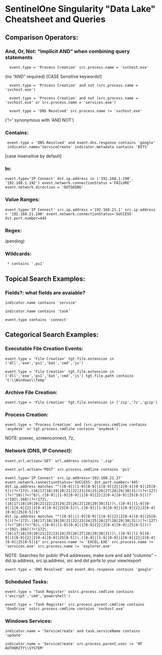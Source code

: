 # SentinelOne Singularity "Data Lake" Cheatsheet and Queries

## Comparison Operators: 

### And, Or, Not: “implicit AND” when combining query statements
```
  event.type = 'Process Creation' src.process.name = 'svchost.exe' 	
```
   (no “AND” required) [CASE Sensitive keywords!]
```
  event.type = 'Process Creation' and not (src.process.name = 'svchost.exe')
```
``` 
  event.type = 'Process Creation' and not (src.process.name = 'svchost.exe' or src.process.name = 'services.exe')
```
``` 
  event.type = 'DNS Resolved' src.process.name != 'svchost.exe'		
``` 
   ('!=' synonymous with 'AND NOT’)

### Contains:
```
 event.type = 'DNS Resolved' and event.dns.response contains 'google'		 
 indicator.name='ServiceCreate' indicator.metadata contains 'BITS'
```
[case insensitive by default]

### In:
```
event.type='IP Connect' dst.ip.address in ('192.168.1.190', '192.168.1.192') event.network.connectionStatus ='FAILURE' event.network.direction = 'OUTGOING'
``` 

### Value Ranges: 
```
event.type='IP Connect' src.ip.address >'192.168.21.1' src.ip.address < '192.168.21.100' event.network.connectionStatus='SUCCESS' dst.port.number=445
```

### Regex: 
(pending)

### Wildcards: 
```
 * contains '.ps1'
```

## Topical Search Examples:

### Fields?: what fields are avaiable?
``` 
indicator.name contains 'service'
```
```
indicator.name contains 'task’
```
```
event.type contains 'connect'
```

## Categorical Search Examples:

### Executable File Creation Events:
```
event.type = 'File Creation' tgt.file.extension in ('dll','exe','ps1','bat','cmd','js')
```
```
event.type = 'File Creation' tgt.file.extension in ('dll','exe','ps1','bat','cmd','js') tgt.file.path contains 'C:\\Windows\\Temp'
```

### Archive File Creation: 
```
event.type = 'File Creation' tgt.file.extension in ('zip','7z','gzip')
```

### Process Creation: 
```
event.type = 'Process Creation' and (src.process.cmdline contains 'anydesk' or tgt.process.cmdline contains 'anydesk')
```
NOTE: psexec, screenconnect, 7z, 

### Network (DNS, IP Connect):
```
event.url.action='GET' url.address contains '.zip'
```
```
event.url.action='POST' src.process.cmdline contains 'ps1'
```
```
event.type='IP Connect' src.ip.address='192.168.21.37' event.network.connectionStatus='SUCCESS' dst.port.number='445' 
dst.ip.address matches "^([0-9]|[1-9][0-9]|1[0-9]{2}|2[0-4][0-9]|25[0-5])(?<!172\.(16|17|18|19|20|21|22|23|24|25|26|27|28|29|30|31))(?<!127)(?<!^10)(?<!^0)\.([0-9]|[1-9][0-9]|1[0-9]{2}|2[0-4][0-9]|25[0-5])(?<!192\.168)(?<!172\.(16|17|18|19|20|21|22|23|24|25|26|27|28|29|30|31))\.([0-9]|[1-9][0-9]|1[0-9]{2}|2[0-4][0-9]|25[0-5])\.([0-9]|[1-9][0-9]|1[0-9]{2}|2[0-4][0-9]|25[0-5])$"
dst.ip.address matches "^([0-9]|[1-9][0-9]|1[0-9]{2}|2[0-4][0-9]|25[0-5])(?<!172\.(16|17|18|19|20|21|22|23|24|25|26|27|28|29|30|31))(?<!127)(?<!^10)(?<!^0)\.([0-9]|[1-9][0-9]|1[0-9]{2}|2[0-4][0-9]|25[0-5])(?<!192\.168)(?<!172\.(16|17|18|19|20|21|22|23|24|25|26|27|28|29|30|31))\.([0-9]|[1-9][0-9]|1[0-9]{2}|2[0-4][0-9]|25[0-5])\.([0-9]|[1-9][0-9]|1[0-9]{2}|2[0-4][0-9]|25[0-5])$" src.process.name != 'EXCEL.EXE' src.process.name != 'services.exe' src.process.name != 'explorer.exe'
```
NOTE: Searches for public IPv4 addresses; make sure and add “columns” – dst.ip.address, src.ip.address, src and dst ports to your view/export
```
event.type = 'DNS Resolved' and event.dns.response contains 'google'
```

### Scheduled Tasks:
```
event.type = 'Task Register' osSrc.process.cmdline contains ('wscript','cmd','powershell')
```
```
event.type = 'Task Register' src.process.parent.cmdline contains 'OneDrive' osSrc.process.cmdline contains 'svchost.exe'
```

### Windows Services:
```
indicator.name = 'ServiceCreate' and task.serviceName contains 'update'
```
```
indicator.name = 'ServiceCreate' src.process.parent.user != 'NT AUTHORITY\\SYSTEM'
```
